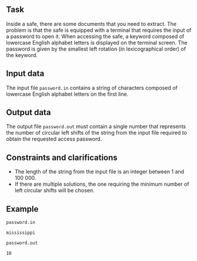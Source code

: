 ## Task

Inside a safe, there are some documents that you need to extract. The problem is that the safe is equipped with a terminal that requires the input of a password to open it. When accessing the safe, a keyword composed of lowercase English alphabet letters is displayed on the terminal screen. The password is given by the smallest left rotation (in lexicographical order) of the keyword.

## Input data

The input file `password.in` contains a string of characters composed of lowercase English alphabet letters on the first line.

## Output data

The output file `password.out` must contain a single number that represents the number of circular left shifts of the string from the input file required to obtain the requested access password.

## Constraints and clarifications

- The length of the string from the input file is an integer between $1$ and $100\ 000$.
- If there are multiple solutions, the one requiring the minimum number of left circular shifts will be chosen.

## Example

`password.in`
```
mississippi
```

`password.out`
```
10
```